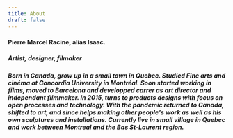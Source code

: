 ```yaml
---
title: About
draft: false
---
```


#### Pierre Marcel Racine, alias Isaac. 
##### Artist, designer, filmaker


##### Born in Canada, grow up in a small town in Quebec. Studied Fine arts and cinéma at Concordia University in Montréal. Soon started working in films, moved to Barcelona and developped carrer as art director and independant filmmaker. In 2015, turns to products designs with focus on open processes and technology. With the pandemic returned to Canada, shifted to art, and since helps making other people's work as well as his own sculptures and installations. Currently live in small village in Quebec and work between Montreal and the Bas St-Laurent region.  


